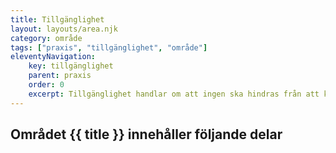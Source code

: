 ```yaml
---
title: Tillgänglighet
layout: layouts/area.njk
category: område
tags: ["praxis", "tillgänglighet", "område"]
eleventyNavigation:
    key: tillgänglighet
    parent: praxis
    order: 0
    excerpt: Tillgänglighet handlar om att ingen ska hindras från att kunna använda en webb-tjänst eller applikation
---
```

## Området {{ title }} innehåller följande delar